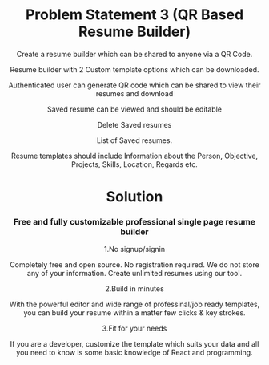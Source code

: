 <div align="center">
<h1>Problem Statement 3 (QR Based Resume Builder)</h1>

Create a resume builder which can be shared to anyone via a QR Code.

Resume builder with 2 Custom template options which can be downloaded.

Authenticated user can generate QR code which can be shared to view their resumes and download

Saved resume can be viewed and should be editable

Delete Saved resumes

List of Saved resumes.

Resume templates should include Information about the Person, Objective, Projects, Skills, Location, Regards etc.
</div>


<div align="center">
<h1>Solution</h1>

### Free and fully customizable professional single page resume builder

1.No signup/signin

Completely free and open source. No registration required. We do not store any of your information. Create unlimited resumes using our tool.

2.Build in minutes

With the powerful editor and wide range of professinal/job ready templates, you can build your resume within a matter few clicks & key strokes.

3.Fit for your needs

If you are a developer, customize the template which suits your data and all you need to know is some basic knowledge of React and programming.

</div>

